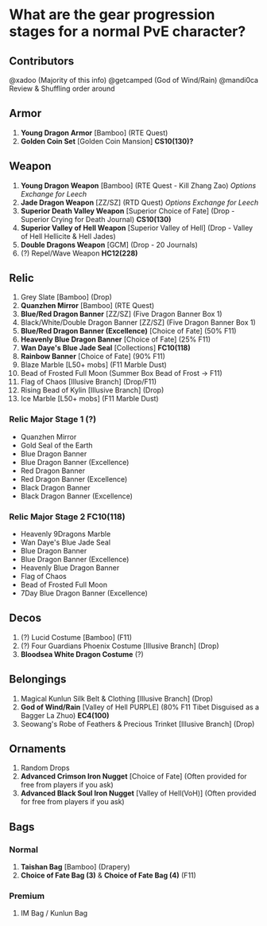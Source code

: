 # What are the gear progression stages for a normal PvE character?

## Contributors
@xadoo (Majority of this info)
@getcamped (God of Wind/Rain) 
@mandi0ca Review & Shuffling order around

## Armor
1. **Young Dragon Armor** [Bamboo] (RTE Quest)
3. **Golden Coin Set** [Golden Coin Mansion] __CS10(130)?__

## Weapon
1. **Young Dragon Weapon** [Bamboo] (RTE Quest - Kill Zhang Zao) *Options Exchange for Leech*
2. **Jade Dragon Weapon** [ZZ/SZ] (RTD Quest) *Options Exchange for Leech*
3. **Superior Death Valley Weapon** [Superior Choice of Fate] (Drop - Superior Crying for Death Journal) __CS10(130)__
4. **Superior Valley of Hell Weapon** [Superior Valley of Hell] (Drop - Valley of Hell Hellicite & Hell Jades)
5. **Double Dragons Weapon** [GCM] (Drop - 20 Journals)
1. (?) Repel/Wave Weapon __HC12(228)__

## Relic
1. Grey Slate [Bamboo]  (Drop)
1. **Quanzhen Mirror** [Bamboo]  (RTE Quest)
1. **Blue/Red Dragon Banner** [ZZ/SZ] (Five Dragon Banner Box 1)
1. Black/White/Double Dragon Banner [ZZ/SZ] (Five Dragon Banner Box 1)
1. **Blue/Red Dragon Banner (Excellence)** [Choice of Fate] (50% F11)
1. **Heavenly Blue Dragon Banner** [Choice of Fate] (25% F11)
1. **Wan Daye's Blue Jade Seal** [Collections]  __FC10(118)__
1. **Rainbow Banner** [Choice of Fate] (90% F11)
1. Blaze Marble [L50+ mobs] (F11 Marble Dust)
1. Bead of Frosted Full Moon (Summer Box Bead of Frost -> F11)
1. Flag of Chaos [Illusive Branch] (Drop/F11)
1. Rising Bead of Kylin [Illusive Branch] (Drop)
1. Ice Marble [L50+ mobs] (F11 Marble Dust)

### Relic Major Stage 1 (?)
- Quanzhen Mirror
- Gold Seal of the Earth
- Blue Dragon Banner
- Blue Dragon Banner (Excellence)
- Red Dragon Banner
- Red Dragon Banner (Excellence)
- Black Dragon Banner
- Black Dragon Banner (Excellence)


### Relic Major Stage 2 __FC10(118)__
- Heavenly 9Dragons Marble
- Wan Daye's Blue Jade Seal
- Blue Dragon Banner
- Blue Dragon Banner (Excellence)
- Heavenly Blue Dragon Banner
- Flag of Chaos
- Bead of Frosted Full Moon
- 7Day Blue Dragon Banner (Excellence)

## Decos
1. (?) Lucid Costume [Bamboo] (F11)
2. (?) Four Guardians Phoenix Costume [Illusive Branch] (Drop)
1. **Bloodsea White Dragon Costume** (?)

## Belongings
1. Magical Kunlun Silk Belt & Clothing [Illusive Branch] (Drop)
1. **God of Wind/Rain** [Valley of Hell PURPLE] (80% F11 Tibet Disguised as a Bagger La Zhuo) __EC4(100)__
1. Seowang's Robe of Feathers & Precious Trinket [Illusive Branch] (Drop)

## Ornaments
1. Random Drops
2. **Advanced Crimson Iron Nugget** [Choice of Fate] (Often provided for free from players if you ask)
3. **Advanced Black Soul Iron Nugget** [Valley of Hell(VoH)] (Often provided for free from players if you ask)

## Bags
### Normal
1. **Taishan Bag** [Bamboo] (Drapery)
2. **Choice of Fate Bag (3)** & **Choice of Fate Bag (4)** (F11)

### Premium
1. IM Bag / Kunlun Bag